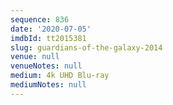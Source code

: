 ```yaml
---
sequence: 836
date: '2020-07-05'
imdbId: tt2015381
slug: guardians-of-the-galaxy-2014
venue: null
venueNotes: null
medium: 4k UHD Blu-ray
mediumNotes: null
---
```


